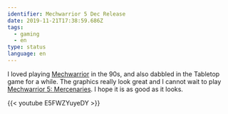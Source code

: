 ```yaml
---
identifier: Mechwarrior 5 Dec Release
date: 2019-11-21T17:38:59.686Z
tags:
  - gaming
  - en
type: status
language: en
---
```

I loved playing [Mechwarrior](https://en.wikipedia.org/wiki/MechWarrior) in the 90s, and also dabbled in the Tabletop game for a while. The graphics really look great and I cannot wait to play [Mechwarrior 5: Mercenaries](https://mw5mercs.com/). I hope it is as good as it looks.

{{< youtube E5FWZYuyeDY >}}
